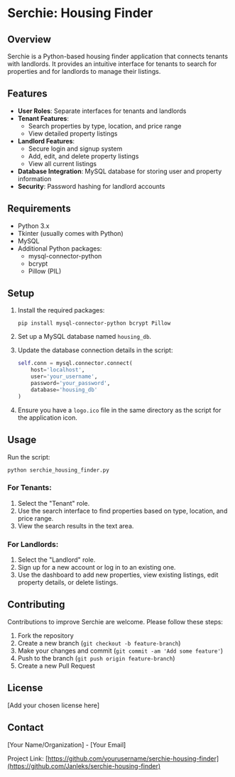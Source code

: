 # Serchie: Housing Finder

## Overview

Serchie is a Python-based housing finder application that connects tenants with landlords. It provides an intuitive interface for tenants to search for properties and for landlords to manage their listings.

## Features

- **User Roles**: Separate interfaces for tenants and landlords
- **Tenant Features**:
  - Search properties by type, location, and price range
  - View detailed property listings
- **Landlord Features**:
  - Secure login and signup system
  - Add, edit, and delete property listings
  - View all current listings
- **Database Integration**: MySQL database for storing user and property information
- **Security**: Password hashing for landlord accounts

## Requirements

- Python 3.x
- Tkinter (usually comes with Python)
- MySQL
- Additional Python packages:
  - mysql-connector-python
  - bcrypt
  - Pillow (PIL)

## Setup

1. Install the required packages:
   ```
   pip install mysql-connector-python bcrypt Pillow
   ```

2. Set up a MySQL database named `housing_db`.

3. Update the database connection details in the script:
   ```python
   self.conn = mysql.connector.connect(
       host='localhost',
       user='your_username',
       password='your_password',
       database='housing_db'
   )
   ```

4. Ensure you have a `logo.ico` file in the same directory as the script for the application icon.

## Usage

Run the script:
```
python serchie_housing_finder.py
```

### For Tenants:
1. Select the "Tenant" role.
2. Use the search interface to find properties based on type, location, and price range.
3. View the search results in the text area.

### For Landlords:
1. Select the "Landlord" role.
2. Sign up for a new account or log in to an existing one.
3. Use the dashboard to add new properties, view existing listings, edit property details, or delete listings.

## Contributing

Contributions to improve Serchie are welcome. Please follow these steps:

1. Fork the repository
2. Create a new branch (`git checkout -b feature-branch`)
3. Make your changes and commit (`git commit -am 'Add some feature'`)
4. Push to the branch (`git push origin feature-branch`)
5. Create a new Pull Request

## License

[Add your chosen license here]

## Contact

[Your Name/Organization] - [Your Email]

Project Link: [https://github.com/yourusername/serchie-housing-finder](https://github.com/Janleks/serchie-housing-finder)
